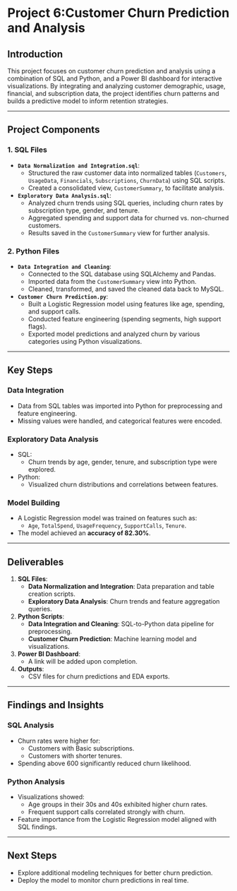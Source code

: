 # Project 6:Customer Churn Prediction and Analysis

## Introduction
This project focuses on customer churn prediction and analysis using a combination of SQL and Python, and a Power BI dashboard for interactive visualizations. By integrating and analyzing customer demographic, usage, financial, and subscription data, the project identifies churn patterns and builds a predictive model to inform retention strategies.

---

## Project Components

### 1. **SQL Files**
- **`Data Normalization and Integration.sql`**:
  - Structured the raw customer data into normalized tables (`Customers`, `UsageData`, `Financials`, `Subscriptions`, `ChurnData`) using SQL scripts.
  - Created a consolidated view, `CustomerSummary`, to facilitate analysis.
- **`Exploratory Data Analysis.sql`**:
  - Analyzed churn trends using SQL queries, including churn rates by subscription type, gender, and tenure.
  - Aggregated spending and support data for churned vs. non-churned customers.
  - Results saved in the `CustomerSummary` view for further analysis.

### 2. **Python Files**
- **`Data Integration and Cleaning`**:
  - Connected to the SQL database using SQLAlchemy and Pandas.
  - Imported data from the `CustomerSummary` view into Python.
  - Cleaned, transformed, and saved the cleaned data back to MySQL.
- **`Customer Churn Prediction.py`**:
  - Built a Logistic Regression model using features like age, spending, and support calls.
  - Conducted feature engineering (spending segments, high support flags).
  - Exported model predictions and analyzed churn by various categories using Python visualizations.
---

## Key Steps

### Data Integration
- Data from SQL tables was imported into Python for preprocessing and feature engineering.
- Missing values were handled, and categorical features were encoded.

### Exploratory Data Analysis
- SQL:
  - Churn trends by age, gender, tenure, and subscription type were explored.
- Python:
  - Visualized churn distributions and correlations between features.

### Model Building
- A Logistic Regression model was trained on features such as:
  - `Age`, `TotalSpend`, `UsageFrequency`, `SupportCalls`, `Tenure`.
- The model achieved an **accuracy of 82.30%**.

---

## Deliverables
1. **SQL Files**:
   - **Data Normalization and Integration**: Data preparation and table creation scripts.
   - **Exploratory Data Analysis**: Churn trends and feature aggregation queries.
2. **Python Scripts**:
   - **Data Integration and Cleaning**: SQL-to-Python data pipeline for preprocessing.
   - **Customer Churn Prediction**: Machine learning model and visualizations.
3. **Power BI Dashboard**:
   - A link will be added upon completion.
4. **Outputs**:
   - CSV files for churn predictions and EDA exports.

---

## Findings and Insights

### SQL Analysis
- Churn rates were higher for:
  - Customers with Basic subscriptions.
  - Customers with shorter tenures.
- Spending above 600 significantly reduced churn likelihood.

### Python Analysis
- Visualizations showed:
  - Age groups in their 30s and 40s exhibited higher churn rates.
  - Frequent support calls correlated strongly with churn.
- Feature importance from the Logistic Regression model aligned with SQL findings.

---

## Next Steps
- Explore additional modeling techniques for better churn prediction.
- Deploy the model to monitor churn predictions in real time.
